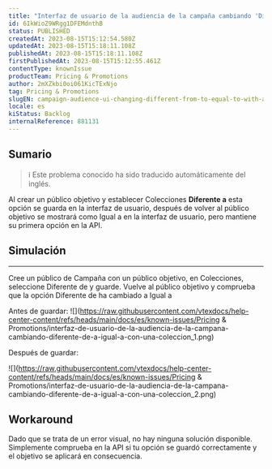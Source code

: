 ```yaml
---
title: "Interfaz de usuario de la audiencia de la campaña cambiando 'Diferente de' a 'Igual a' con una colección"
id: 6IkWioZ9WRgg1DFEMdnthB
status: PUBLISHED
createdAt: 2023-08-15T15:12:54.580Z
updatedAt: 2023-08-15T15:18:11.108Z
publishedAt: 2023-08-15T15:18:11.108Z
firstPublishedAt: 2023-08-15T15:12:55.461Z
contentType: knownIssue
productTeam: Pricing & Promotions
author: 2mXZkbi0oi061KicTExNjo
tag: Pricing & Promotions
slugEN: campaign-audience-ui-changing-different-from-to-equal-to-with-a-collection
locale: es
kiStatus: Backlog
internalReference: 881131
---
```


## Sumario

>ℹ️ Este problema conocido ha sido traducido automáticamente del inglés.



Al crear un público objetivo y establecer Colecciones **Diferente a** esta opción se guarda en la interfaz de usuario, después de volver al público objetivo se mostrará como Igual a en la interfaz de usuario, pero mantiene su primera opción en la API.



## Simulación



** **
Cree un público de Campaña con un público objetivo, en Colecciones, seleccione Diferente de y guarde.
Vuelve al público objetivo y comprueba que la opción Diferente de ha cambiado a Igual a

Antes de guardar:
 ![](https://raw.githubusercontent.com/vtexdocs/help-center-content/refs/heads/main/docs/es/known-issues/Pricing & Promotions/interfaz-de-usuario-de-la-audiencia-de-la-campana-cambiando-diferente-de-a-igual-a-con-una-coleccion_1.png)

Después de guardar:

 ![](https://raw.githubusercontent.com/vtexdocs/help-center-content/refs/heads/main/docs/es/known-issues/Pricing & Promotions/interfaz-de-usuario-de-la-audiencia-de-la-campana-cambiando-diferente-de-a-igual-a-con-una-coleccion_2.png)



## Workaround


Dado que se trata de un error visual, no hay ninguna solución disponible. Simplemente comprueba en la API si tu opción se guardó correctamente y el objetivo se aplicará en consecuencia.






